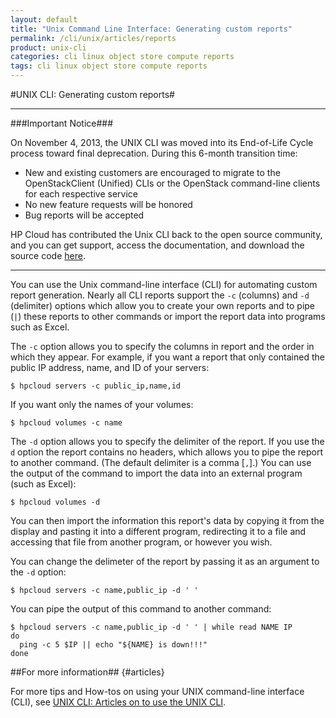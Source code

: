 ```yaml
---
layout: default
title: "Unix Command Line Interface: Generating custom reports"
permalink: /cli/unix/articles/reports
product: unix-cli
categories: cli linux object store compute reports
tags: cli linux object store compute reports
---
```

#UNIX CLI: Generating custom reports#

___________________

###Important Notice###

On November 4, 2013, the UNIX CLI was moved into its End-of-Life Cycle process toward final deprecation. During this 6-month transition time:

* New and existing customers are encouraged to migrate to the OpenStackClient (Unified) CLIs or the OpenStack command-line clients for each respective service
* No new feature requests will be honored
* Bug reports will be accepted

HP Cloud has contributed the Unix CLI back to the open source community, and you can get support, access the documentation, and download the source code [here](https://github.com/hpcloud/unix_cli).

_________________________________________

You can use the Unix command-line interface (CLI) for automating custom report generation.  Nearly all CLI reports support the `-c` (columns) and `-d` (delimiter) options which allow you to create your own reports and to pipe (`|`) these reports to other commands or import the report data into programs such as Excel.

The `-c` option allows you to specify the columns in report and the order in which they appear.  For example, if you want a report that only contained the public IP address, name, and ID of your servers:

    $ hpcloud servers -c public_ip,name,id


If you want only the names of your volumes:

    $ hpcloud volumes -c name

The `-d` option allows you to specify the delimiter of the report.  If you use the `d` option the report contains no headers, which allows you to pipe the report to another command.  (The default delimiter is a comma [`,`].)  You can use the output of the command to import the data into an external program (such as Excel):

    $ hpcloud volumes -d
    
You can then import the information this report's data by copying it from the display and pasting it into a different program, redirecting it to a file and accessing that file from another program, or however you wish.

You can change the delimeter of the report by passing it as an argument to the `-d` option:

    $ hpcloud servers -c name,public_ip -d ' '

You can pipe the output of this command to another command:

    $ hpcloud servers -c name,public_ip -d ' ' | while read NAME IP
    do
      ping -c 5 $IP || echo "${NAME} is down!!!"
    done


##For more information## {#articles}

For more tips and How-tos on using your UNIX command-line interface (CLI), see [UNIX CLI: Articles on to use the UNIX CLI](/cli/unix/articles/).
